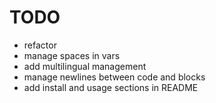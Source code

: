 # TODO
- refactor
- manage spaces in vars
- add multilingual management
- manage newlines between code and blocks
- add install and usage sections in README